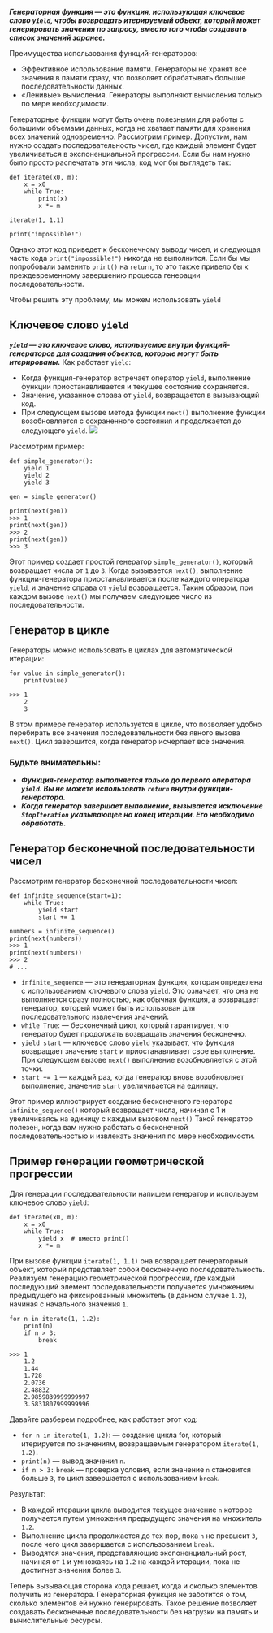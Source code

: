 ***Генераторная функция — это функция, использующая ключевое слово `yield`, чтобы возвращать итерируемый объект, 
который может генерировать значения по запросу, вместо того чтобы создавать список значений заранее.***

Преимущества использования функций-генераторов:
- Эффективное использование памяти. Генераторы не хранят все значения в памяти сразу, что позволяет обрабатывать 
большие последовательности данных.
- «Ленивые» вычисления. Генераторы выполняют вычисления только по мере необходимости.

Генераторные функции могут быть очень полезными для работы с большими объемами данных, когда не хватает памяти 
для хранения всех значений одновременно.
Рассмотрим пример. Допустим, нам нужно создать последовательность чисел, где каждый элемент будет увеличиваться 
в экспоненциальной прогрессии. Если бы нам нужно было просто распечатать эти числа, код мог бы выглядеть так:

    def iterate(x0, m):
        x = x0
        while True:
            print(x)
            x *= m
    
    iterate(1, 1.1)
    
    print("impossible!")

Однако этот код приведет к бесконечному выводу чисел, и следующая часть кода `print("impossible!")` 
никогда не выполнится. Если бы мы попробовали заменить `print()` на `return`, то это также привело бы 
к преждевременному завершению процесса генерации последовательности.

Чтобы решить эту проблему, мы можем использовать `yield`
## Ключевое слово `yield`
***`yield` — это ключевое слово, используемое внутри функций-генераторов для создания объектов, которые могут 
быть итерированы.***
Как работает `yield`:
- Когда функция-генератор встречает оператор `yield`, выполнение функции приостанавливается и текущее состояние сохраняется.
- Значение, указанное справа от `yield`, возвращается в вызывающий код.
- При следующем вызове метода функции `next()` выполнение функции возобновляется с сохраненного состояния и 
продолжается до следующего `yield`.
![](https://cdn-user36618.skyeng.ru/skyconvert/unsafe/fit-in/684x/https://cdn-user12724.skyeng.ru/image/ec1e922ca6bd8aebd2e067e7e4a3559b.png)

Рассмотрим пример:

    def simple_generator():
        yield 1
        yield 2
        yield 3
    
    gen = simple_generator()
    
    print(next(gen))
    >>> 1
    print(next(gen)) 
    >>> 2
    print(next(gen))
    >>> 3

Этот пример создает простой генератор `simple_generator()`, который возвращает числа от `1` до `3`. Когда вызывается
`next()`, выполнение функции-генератора приостанавливается после каждого оператора `yield`, и значение справа от
`yield` возвращается. Таким образом, при каждом вызове `next()` мы получаем следующее число из последовательности.

## Генератор в цикле
Генераторы можно использовать в циклах для автоматической итерации:

    for value in simple_generator():
        print(value)
    
    >>> 1
        2
        3
В этом примере генератор используется в цикле, что позволяет удобно перебирать все значения последовательности 
без явного вызова `next()`. Цикл завершится, когда генератор исчерпает все значения.

### Будьте внимательны:
- ***Функция-генератор выполняется только до первого оператора `yield`. Вы не можете использовать `return`
внутри функции-генератора.***
- ***Когда генератор завершает выполнение, вызывается исключение `StopIteration`
указывающее на конец итерации. Его необходимо обработать.***

## Генератор бесконечной последовательности чисел
Рассмотрим генератор бесконечной последовательности чисел:

    def infinite_sequence(start=1):
        while True:
            yield start
            start += 1
    
    numbers = infinite_sequence()
    print(next(numbers))
    >>> 1
    print(next(numbers))
    >>> 2
    # ...

- `infinite_sequence` — это генераторная функция, которая определена с использованием ключевого слова
`yield`. Это означает, что она не выполняется сразу полностью, как обычная функция, а возвращает генератор, 
который может быть использован для последовательного извлечения значений.
- `while True`: — бесконечный цикл, который гарантирует, что генератор будет продолжать возвращать 
значения бесконечно.
- `yield start` — ключевое слово `yield` указывает, что функция возвращает значение `start`
и приостанавливает свое выполнение. При следующем вызове `next()` выполнение возобновляется с этой точки.
- `start += 1` — каждый раз, когда генератор вновь возобновляет выполнение, значение
`start` увеличивается на единицу.

Этот пример иллюстрирует создание бесконечного генератора `infinite_sequence()`
который возвращает числа, начиная с 1 и увеличиваясь на единицу с каждым вызовом `next()`
Такой генератор полезен, когда вам нужно работать с бесконечной последовательностью и извлекать значения 
по мере необходимости.

## Пример генерации геометрической прогрессии
Для генерации последовательности напишем генератор и используем ключевое слово `yield`:

    def iterate(x0, m):
        x = x0
        while True:
            yield x  # вместо print()
            x *= m

При вызове функции `iterate(1, 1.1)` она возвращает генераторный объект, который представляет собой 
бесконечную последовательность. Реализуем генерацию геометрической прогрессии, где каждый последующий элемент 
последовательности получается умножением предыдущего на фиксированный множитель (в данном случае `1.2`), 
начиная с начального значения `1`.

    for n in iterate(1, 1.2):
        print(n)
        if n > 3:
            break
    
    >>> 1
        1.2
        1.44
        1.728
        2.0736
        2.48832
        2.9859839999999997
        3.5831807999999996
Давайте разберем подробнее, как работает этот код:
- `for n in iterate(1, 1.2)`: — создание цикла for, который итерируется по значениям, возвращаемым генератором
`iterate(1, 1.2)`.
- `print(n)` — вывод значения `n`.
- `if n > 3:` `break` — проверка условия, если значение `n` становится больше `3`, 
то цикл завершается с использованием `break`.

Результат:
- В каждой итерации цикла выводится текущее значение `n`
которое получается путем умножения предыдущего значения на множитель `1.2`.
- Выполнение цикла продолжается до тех пор, пока `n` не превысит `3`, 
после чего цикл завершается с использованием `break`.
- Выводятся значения, представляющие экспоненциальный рост, начиная от `1` и умножаясь на `1.2` на каждой итерации, 
пока не достигнет значения более `3`.

Теперь вызывающая сторона кода решает, когда и сколько элементов получить из генератора. 
Генераторная функция не заботится о том, сколько элементов ей нужно генерировать.
Такое решение позволяет создавать бесконечные последовательности без нагрузки на память и вычислительные ресурсы.